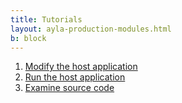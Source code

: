 ```yaml
---
title: Tutorials
layout: ayla-production-modules.html
b: block
---
```


1. [Modify the host application](modify-the-host-application)
1. [Run the host application](run-the-host-application)
1. [Examine source code](examine-source-code)
